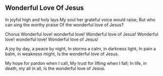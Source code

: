## Wonderful Love Of Jesus

In joyful high and holy lays
My soul her grateful voice would raise;
But who can sing the worthy praise
Of the wonderful love of Jesus?

Chorus
Wonderful love! wonderful love!
Wonderful love of Jesus!
Wonderful love! wonderful love!
Wonderful love of Jesus!

A joy by day, a peace by night,
In storms a calm, in darkness light,
In pain a balm, in weakness might,
Is the wonderful love of Jesus.

My hope for pardon when I call,
My trust for lifting when I fall;
In life, in death, my all in all,
Is the wonderful love of Jesus.